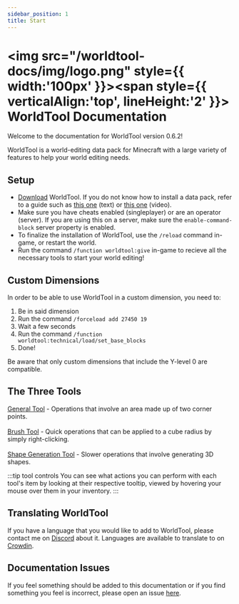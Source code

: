 ```yaml
---
sidebar_position: 1
title: Start
---
```


# <img src="/worldtool-docs/img/logo.png" style={{ width:'100px' }}></img><span style={{ verticalAlign:'top', lineHeight:'2' }}> WorldTool Documentation</span>

Welcome to the documentation for WorldTool version 0.6.2!

WorldTool is a world-editing data pack for Minecraft with a large variety of features to help your world editing needs.


## Setup

* [Download](https://github.com/Ellivers/WorldTool/releases/download/v.0.6.1/WorldTool-0.6.1.zip) WorldTool. If you do not know how to install a data pack, refer to a guide such as [this one](https://minecraft.wiki/w/Tutorials/Installing_a_data_pack) (text) or [this one](https://youtu.be/C3zFd8pxFls) (video).
* Make sure you have cheats enabled (singleplayer) or are an operator (server). If you are using this on a server, make sure the `enable-command-block` server property is enabled.
* To finalize the installation of WorldTool, use the `/reload` command in-game, or restart the world.
* Run the command `/function worldtool:give` in-game to recieve all the necessary tools to start your world editing!


## Custom Dimensions

In order to be able to use WorldTool in a custom dimension, you need to:
1. Be in said dimension
2. Run the command `/forceload add 27450 19`
3. Wait a few seconds
4. Run the command `/function worldtool:technical/load/set_base_blocks`
5. Done!

Be aware that only custom dimensions that include the Y-level 0 are compatible.

## The Three Tools
[General Tool](category/general-tool) - Operations that involve an area made up of two corner points.<br></br>
[Brush Tool](category/brush-tool) - Quick operations that can be applied to a cube radius by simply right-clicking.<br></br>
[Shape Generation Tool](category/shape-generation-tool) - Slower operations that involve generating 3D shapes.

:::tip tool controls
You can see what actions you can perform with each tool's item by looking at their respective tooltip, viewed by hovering your mouse over them in your inventory.
:::

## Translating WorldTool

If you have a language that you would like to add to WorldTool, please contact me on [Discord](https://discord.gg/jn8d4zb) about it. Languages are available to translate to on [Crowdin](https://crowdin.com/project/worldtool).

## Documentation Issues
If you feel something should be added to this documentation or if you find something you feel is incorrect, please open an issue [here](https://github.com/Ellivers/wt-docs/issues).
